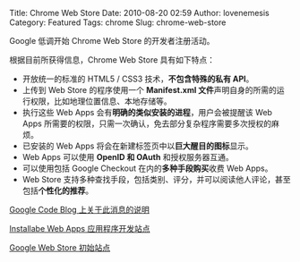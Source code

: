 Title: Chrome Web Store
Date: 2010-08-20 02:59
Author: lovenemesis
Category: Featured
Tags: chrome
Slug: chrome-web-store

Google 低调开始 Chrome Web Store 的开发者注册活动。

根据目前所获得信息，Chrome Web Store 具有如下特点：

-   开放统一的标准的 HTML5 / CSS3 技术，**不包含特殊的私有 API**。
-   上传到 Web Store 的程序使用一个 **Manifest.xml
    文件**声明自身的所需的运行权限，比如地理位置信息、本地存储等。
-   执行这些 Web Apps 会有**明确的类似安装的进程**，用户会被提醒该 Web
    Apps
    所需要的权限，只需一次确认，免去部分复杂程序需要多次授权的麻烦。
-   已安装的 Web Apps 将会在新建标签页中以**巨大醒目的图标**显示。
-   Web Apps 可以使用 **OpenID 和 OAuth** 和授权服务器互通。
-   可以使用包括 Google Checkout 在内的**多种手段购买**收费 Web Apps。
-   Web Store
    支持多种查找手段，包括类别、评分，并可以阅读他人评论，甚至包括**个性化的推荐**。

[Google Code Blog
上关于此消息的说明](http://googlecode.blogspot.com/2010/08/developer-preview-for-chrome-web-store.html)

[Installabe Web Apps
应用程序开发站点](http://code.google.com/chrome/apps/)

[Google Web Store 初始站点](https://chrome.google.com/webstore)
